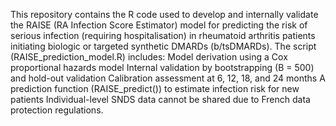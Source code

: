 This repository contains the R code used to develop and internally validate the RAISE (RA Infection Score Estimator) model for predicting the risk of serious infection (requiring hospitalisation) in rheumatoid arthritis patients initiating biologic or targeted synthetic DMARDs (b/tsDMARDs).
The script (RAISE_prediction_model.R) includes:
Model derivation using a Cox proportional hazards model
Internal validation by bootstrapping (B = 500) and hold-out validation
Calibration assessment at 6, 12, 18, and 24 months
A prediction function (RAISE_predict()) to estimate infection risk for new patients
Individual-level SNDS data cannot be shared due to French data protection regulations.